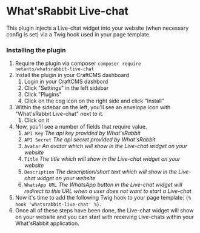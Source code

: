 # What'sRabbit Live-chat

This plugin injects a Live-chat widget into your website (when necessary config is set) via a Twig hook used in your page template.

### Installing the plugin
1. Require the plugin via composer `composer require netants/whatsrabbit-live-chat`
2. Install the plugin in your CraftCMS dashboard
   1. Login in your CraftCMS dashbord
   2. Click "Settings" in the left sidebar
   3. Click "Plugins"
   4. Click on the cog icon on the right side and click "Install"
3. Within the sidebar on the left, you'll see an envelope icon with "What'sRabbit Live-chat" next to it.
   1. Click on it
4. Now, you'll see a number of fields that require value.
   1. `API Key` _The api key provided by What'sRabbit_
   2. `API Secret` _The api secret provided by What'sRabbit_
   3. `Avatar` _An avatar which will show in the Live-chat widget on your website_
   4. `Title` _The title which will show in the Live-chat widget on your website_
   5. `Description` _The description/short text which will show in the Live-chat widget on your website_
   6. `WhatsApp URL` _The WhatsApp button in the Live-chat widget will redirect to this URL when a user does not want to start a Live-chat_
5. Now it's time to add the following Twig hook to your page template: `{% hook 'whatsrabbit-live-chat' %}`. 
6. Once all of these steps have been done, the Live-chat widget will show on your website and you can start with receiving Live-chats within your What'sRabbit application. 
